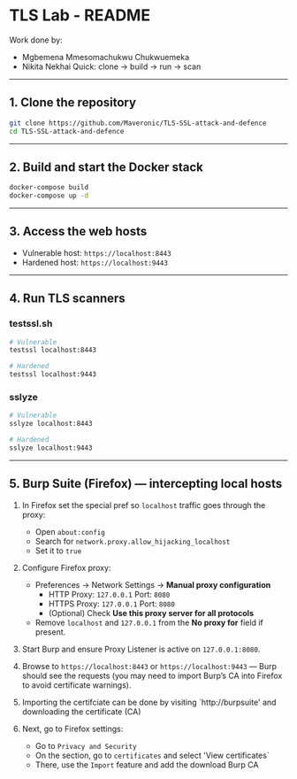 # TLS Lab - README
Work done by:
- Mgbemena Mmesomachukwu Chukwuemeka
- Nikita Nekhai
Quick: clone → build → run → scan

---

## 1. Clone the repository
```bash
git clone https://github.com/Maveronic/TLS-SSL-attack-and-defence
cd TLS-SSL-attack-and-defence
```

---

## 2. Build and start the Docker stack
```bash
docker-compose build
docker-compose up -d
```

---

## 3. Access the web hosts
- Vulnerable host: `https://localhost:8443`  
- Hardened host: `https://localhost:9443`

---

## 4. Run TLS scanners

### testssl.sh
```bash
# Vulnerable
testssl localhost:8443

# Hardened
testssl localhost:9443
```

### sslyze
```bash
# Vulnerable
sslyze localhost:8443

# Hardened
sslyze localhost:9443
```

---

## 5. Burp Suite (Firefox) — intercepting local hosts

1. In Firefox set the special pref so `localhost` traffic goes through the proxy:
   - Open `about:config`
   - Search for `network.proxy.allow_hijacking_localhost`
   - Set it to `true`

2. Configure Firefox proxy:
   - Preferences → Network Settings → **Manual proxy configuration**
     - HTTP Proxy: `127.0.0.1`  Port: `8080`
     - HTTPS Proxy: `127.0.0.1` Port: `8080`
     - (Optional) Check **Use this proxy server for all protocols**
   - Remove `localhost` and `127.0.0.1` from the **No proxy for** field if present.

3. Start Burp and ensure Proxy Listener is active on `127.0.0.1:8080`.  
4. Browse to `https://localhost:8443` or `https://localhost:9443` — Burp should see the requests (you may need to import Burp’s CA into Firefox to avoid certificate warnings).
5. Importing the certifciate can be done by visiting `http://burpsuite' and downloading the certificate (CA)
6. Next, go to Firefox settings:
   - Go to `Privacy and Security`
   - On the section, go to `certificates` and select 'View certificates`
   - There, use the `Import` feature and add the download Burp CA
